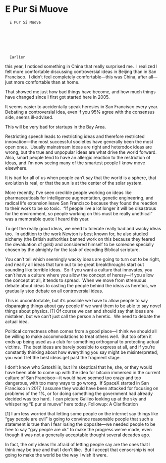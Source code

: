 # E Pur Si Muove


    
  
    

    
      E Pur Si Muove

      
    
  

  
    
      Earlier
this year, I noticed something in China that really surprised me.  I
realized I felt more comfortable discussing controversial ideas in Beijing than
in San Francisco.  I didn’t feel completely comfortable—this was China,
after all—just more comfortable than at home.

That showed me just how bad things have become, and how much things
have changed since I first got started here in 2005.

It
seems easier to accidentally speak heresies in San Francisco every year.  Debating a controversial idea, even if you
95% agree with the consensus side, seems ill-advised.

This will be very bad for startups in the Bay Area.

Restricting
speech leads to restricting ideas and therefore restricted innovation—the most
successful societies have generally been the most open ones.  Usually mainstream ideas are right and
heterodox ideas are wrong, but the true and unpopular ideas are what drive the
world forward.  Also, smart people tend
to have an allergic reaction to the restriction of ideas, and I’m now seeing
many of the smartest people I know move elsewhere.

It
is bad for all of us when people can’t say that the world is a sphere, that
evolution is real, or that the sun is at the center of the solar system.

More
recently, I’ve seen credible people working on ideas like pharmaceuticals for
intelligence augmentation, genetic engineering, and radical life extension
leave San Francisco because they found the reaction to their work to be so
toxic.  “If people live a lot longer it
will be disastrous for the environment, so people working on this must be
really unethical” was a memorable quote I heard this year.

To
get the really good ideas, we need to tolerate really bad and wacky ideas too.
 In addition to the work Newton is best known for, he also studied alchemy
(the British authorities banned work on this because they feared the
devaluation of gold) and considered himself to be someone specially chosen by
the almighty for the task of decoding Biblical scripture.  

You
can’t tell which seemingly wacky ideas are going to turn out to be right, and
nearly all ideas that turn out to be great breakthroughs start out sounding
like terrible ideas.  So if you want a culture that innovates, you can’t
have a culture where you allow the concept of heresy—if you allow the concept
at all, it tends to spread.  When we move
from strenuous debate about ideas to casting the people behind the ideas as
heretics, we gradually stop debate on all controversial ideas.

This
is uncomfortable, but it’s possible we have to allow people to say disparaging
things about gay people if we want them to be able to say novel things about
physics. [1] Of course we can and should say that ideas are mistaken, but we
can’t just call the person a heretic.  We
need to debate the actual idea. 

Political
correctness often comes from a good place—I think we should all be willing to
make accommodations to treat others well.  But too often it ends up being
used as a club for something orthogonal to protecting actual victims.  The best ideas are barely possible to express
at all, and if you’re constantly thinking about how everything you say might be
misinterpreted, you won’t let the best ideas get past the fragment stage.

I
don’t know who Satoshi is, but I’m skeptical that he, she, or they would have
been able to come up with the idea for bitcoin immersed in the current culture of
San Francisco—it would have seemed too crazy and too dangerous, with too many
ways to go wrong.  If SpaceX started in San Francisco in 2017, I assume
they would have been attacked for focusing on problems of the 1%, or for doing
something the government had already decided was too hard.  I can picture
Galileo looking up at the sky and whispering “E pur si muove” here today.
Followup: A Clarification

[1]
I am less worried that letting some people on the internet say things like “gay
people are evil” is going to convince reasonable people that such a
statement is true than I fear losing the opposite—we needed people to be free to say "gay people are ok" to make the progress we've made, even though it was not a generally acceptable thought several decades ago.

In
fact, the only ideas I’m afraid of letting people say are the ones that I think
may be true and that I don’t like.  But I accept that censorship is not
going to make the world be the way I wish it were.
    
  


  
